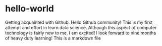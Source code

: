# hello-world
Getting acquainted with Github.
Hello Github community!
This is my first attempt and effort in learn data science.
Although this aspect of computer technology is fairly new to me, I am excited!
I look forward to nine months of heavy duty learning!
This is a markdown file
